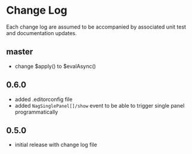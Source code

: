 # Change Log

Each change log are assumed to be accompanied by associated unit test and documentation updates.

## master

- change $apply() to $evalAsync()

## 0.6.0

- added .editorconfig file
- added `NagSinglePanel[]/show` event to be able to trigger single panel programmatically

## 0.5.0

- initial release with change log file
